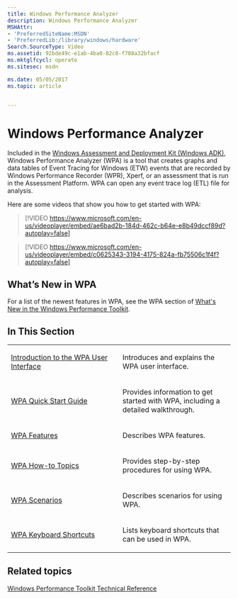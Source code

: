 ```yaml
---
title: Windows Performance Analyzer
description: Windows Performance Analyzer
MSHAttr:
- 'PreferredSiteName:MSDN'
- 'PreferredLib:/library/windows/hardware'
Search.SourceType: Video
ms.assetid: 92bde49c-e1ab-4ba0-82c8-f708a32bfacf
ms.mktglfcycl: operate
ms.sitesec: msdn

ms.date: 05/05/2017
ms.topic: article


---
```


# Windows Performance Analyzer


Included in the [Windows Assessment and Deployment Kit (Windows ADK)](http://go.microsoft.com/fwlink/p/?LinkId=526740), Windows Performance Analyzer (WPA) is a tool that creates graphs and data tables of Event Tracing for Windows (ETW) events that are recorded by Windows Performance Recorder (WPR), Xperf, or an assessment that is run in the Assessment Platform. WPA can open any event trace log (ETL) file for analysis.

Here are some videos that show you how to get started with WPA:

> [!VIDEO https://www.microsoft.com/en-us/videoplayer/embed/ae6bad2b-184d-462c-b64e-e8b49dccf89d?autoplay=false]

> [!VIDEO https://www.microsoft.com/en-us/videoplayer/embed/c0625343-3194-4175-824a-fb75506c1f4f?autoplay=false]

## <a href="" id="what-s-new-in-wpa"></a>What’s New in WPA


For a list of the newest features in WPA, see the WPA section of [What's New in the Windows Performance Toolkit](whats-new-in-the-windows-performance-toolkit.md).

## In This Section


<table>
<colgroup>
<col width="50%" />
<col width="50%" />
</colgroup>
<tbody>
<tr class="odd">
<td><p><a href="introduction-to-the-wpa-user-interface.md" data-raw-source="[Introduction to the WPA User Interface](introduction-to-the-wpa-user-interface.md)">Introduction to the WPA User Interface</a></p></td>
<td><p>Introduces and explains the WPA user interface.</p></td>
</tr>
<tr class="even">
<td><p><a href="wpa-quick-start-guide.md" data-raw-source="[WPA Quick Start Guide](wpa-quick-start-guide.md)">WPA Quick Start Guide</a></p></td>
<td><p>Provides information to get started with WPA, including a detailed walkthrough.</p></td>
</tr>
<tr class="odd">
<td><p><a href="http://go.microsoft.com/fwlink/p/?linkid=223251" data-raw-source="[WPA Features](http://go.microsoft.com/fwlink/p/?linkid=223251)">WPA Features</a></p></td>
<td><p>Describes WPA features.</p></td>
</tr>
<tr class="even">
<td><p><a href="http://go.microsoft.com/fwlink/p/?linkid=223252" data-raw-source="[WPA How-to Topics](http://go.microsoft.com/fwlink/p/?linkid=223252)">WPA How-to Topics</a></p></td>
<td><p>Provides step-by-step procedures for using WPA.</p></td>
</tr>
<tr class="odd">
<td><p><a href="http://go.microsoft.com/fwlink/p/?linkid=223253" data-raw-source="[WPA Scenarios](http://go.microsoft.com/fwlink/p/?linkid=223253)">WPA Scenarios</a></p></td>
<td><p>Describes scenarios for using WPA.</p></td>
</tr>
<tr class="even">
<td><p><a href="wpa-keyboard-shortcuts.md" data-raw-source="[WPA Keyboard Shortcuts](wpa-keyboard-shortcuts.md)">WPA Keyboard Shortcuts</a></p></td>
<td><p>Lists keyboard shortcuts that can be used in WPA.</p></td>
</tr>
</tbody>
</table>

 

## Related topics


[Windows Performance Toolkit Technical Reference](windows-performance-toolkit-technical-reference.md)

 

 








